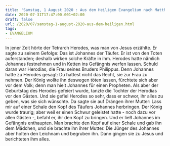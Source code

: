 ```yaml
---
title: 'Samstag, 1 August 2020 : Aus dem Heiligen Evangelium nach Matthäus - Mt 14,1-12.'
date: 2020-07-31T17:47:00.001+02:00
draft: false
url: /2020/07/samstag-1-august-2020-aus-dem-heiligen.html
tags: 
- EVANGELIUM
---
```


In jener Zeit hörte der Tetrarch Herodes, was man von Jesus erzählte. Er sagte zu seinem Gefolge: Das ist Johannes der Täufer. Er ist von den Toten auferstanden; deshalb wirken solche Kräfte in ihm. Herodes hatte nämlich Johannes festnehmen und in Ketten ins Gefängnis werfen lassen. Schuld daran war Herodias, die Frau seines Bruders Philippus. Denn Johannes hatte zu Herodes gesagt: Du hattest nicht das Recht, sie zur Frau zu nehmen. Der König wollte ihn deswegen töten lassen, fürchtete sich aber vor dem Volk; denn man hielt Johannes für einen Propheten. Als aber der Geburtstag des Herodes gefeiert wurde, tanzte die Tochter der Herodias vor den Gästen. Und sie gefiel Herodes so sehr, dass er schwor, ihr alles zu geben, was sie sich wünschte. Da sagte sie auf Drängen ihrer Mutter: Lass mir auf einer Schale den Kopf des Täufers Johannes herbringen. Der König wurde traurig; aber weil er einen Schwur geleistet hatte - noch dazu vor allen Gästen -, befahl er, ihr den Kopf zu bringen. Und er ließ Johannes im Gefängnis enthaupten. Man brachte den Kopf auf einer Schale und gab ihn dem Mädchen, und sie brachte ihn ihrer Mutter. Die Jünger des Johannes aber holten den Leichnam und begruben ihn. Dann gingen sie zu Jesus und berichteten ihm alles.